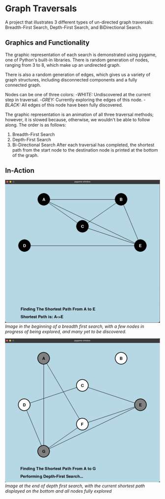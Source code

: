 # Graph Traversals
A project that illustrates 3 different types of un-directed graph traversals: Breadth-First Search, Depth-First Search, and BiDirectional Search.

## Graphics and Functionality
The graphic representation of each search is demonstrated using pygame, one of Python's built-in libraries.
There is random generation of nodes, ranging from 3 to 8, which make up an undirected graph.

There is also a random generation of edges, which gives us a variety of graph structures, including disconnected components and a fully connected graph.

Nodes can be one of three colors:
-<i>WHITE:</i> Undiscovered at the current step in traversal.
-<i>GREY:</i> Currently exploring the edges of this node.
-<i>BLACK:</i> All edges of this node have been fully discovered.

The graphic representation is an animation of all three traversal methods; however, it is slowed because, otherwise, we wouldn't be able to follow along.
The order is as follows:
1. Breadth-First Search
2. Depth-First Search
3. Bi-Directional Search
After each traversal has completed, the shortest path from the start node to the destination node is printed at the bottom of the graph.

## In-Action
![Breadth-first Example](./images/breadth.png)
<i>Image in the beginning of a breadth first search, with a few nodes in progress of being explored, and many yet to be discovered.</i>

![Depth-first Example](./images/depth.png)
<i>Image at the end of depth first search, with the current shortest path displayed on the bottom and all nodes fully explored</i>